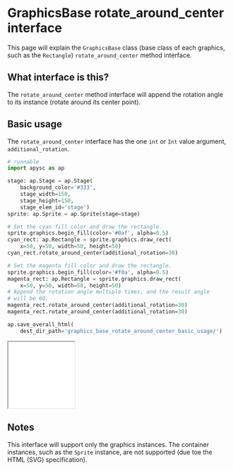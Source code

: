 # GraphicsBase rotate_around_center interface

This page will explain the `GraphicsBase` class (base class of each graphics, such as the `Rectangle`) `rotate_around_center` method interface.

## What interface is this?

The `rotate_around_center` method interface will append the rotation angle to its instance (rotate around its center point).

## Basic usage

The `rotate_around_center` interface has the one `int` or `Int` value argument, `additional_rotation`.

```py
# runnable
import apysc as ap

stage: ap.Stage = ap.Stage(
    background_color='#333',
    stage_width=150,
    stage_height=150,
    stage_elem_id='stage')
sprite: ap.Sprite = ap.Sprite(stage=stage)

# Set the cyan fill color and draw the rectangle.
sprite.graphics.begin_fill(color='#0af', alpha=0.5)
cyan_rect: ap.Rectangle = sprite.graphics.draw_rect(
    x=50, y=50, width=50, height=50)
cyan_rect.rotate_around_center(additional_rotation=30)

# Set the magenta fill color and draw the rectangle.
sprite.graphics.begin_fill(color='#f0a', alpha=0.5)
magenta_rect: ap.Rectangle = sprite.graphics.draw_rect(
    x=50, y=50, width=50, height=50)
# Append the rotation angle multiple times, and the result angle
# will be 60.
magenta_rect.rotate_around_center(additional_rotation=30)
magenta_rect.rotate_around_center(additional_rotation=30)

ap.save_overall_html(
    dest_dir_path='graphics_base_rotate_around_center_basic_usage/')
```

<iframe src="static/graphics_base_rotate_around_center_basic_usage/index.html" width="150" height="150"></iframe>

## Notes

This interface will support only the graphics instances. The container instances, such as the `Sprite` instance, are not supported (due toe the HTML (SVG) specification).
